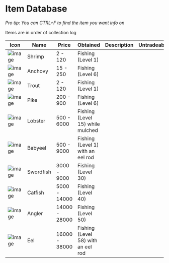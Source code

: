 # Item Database

*Pro tip: You can CTRL+F to find the item you want info on*

Items are in order of collection log

| Icon | Name | Price | Obtained | Description | Untradeable | Wearable | Discontinued |
| -----| ---- | ----- | -------- | ------------| -------- | -------- | ------------ |
| ![image](https://fishbot.app/items/shrimp.png) | Shrimp | 2 - 120 | Fishing (Level 1) | |  | | |
| ![image](https://fishbot.app/items/anchovy.png) | Anchovy | 15 - 250 | Fishing (Level 6) | |  | | |
| ![image](https://fishbot.app/items/shrimp.png) | Trout | 2 - 120 | Fishing (Level 1) | |  | | |
| ![image](https://fishbot.app/items/pike.png) | Pike | 200 - 900 | Fishing (Level 6) | |  | | |
| ![image](https://fishbot.app/items/lobster.png) | Lobster | 500 - 6000 | Fishing (Level 15) while mulched | |  | | |
| ![image](https://fishbot.app/items/babyeel.png) | Babyeel | 500 - 9000 | Fishing (Level 1) with an eel rod | |  | | |
| ![image](https://fishbot.app/items/swordfish.png) | Swordfish | 3000 - 9000 | Fishing (Level 30) | |  | | |
| ![image](https://fishbot.app/items/catfish.png) | Catfish | 5000 - 14000 | Fishing (Level 40) | |  | | |
| ![image](https://fishbot.app/items/angler.png) | Angler | 14000 - 28000 | Fishing (Level 50) | |  | | |
| ![image](https://fishbot.app/items/eel.png) | Eel | 16000 - 38000 | Fishing (Level 58) with an eel rod| |  | | |
